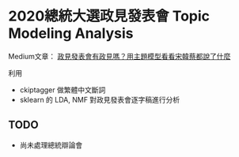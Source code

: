 # 2020總統大選政見發表會 Topic Modeling Analysis
Medium文章： [政見發表會有政見嗎？用主題模型看看宋韓蔡都說了什麼](https://medium.com/@dav1a1223/%E6%94%BF%E8%A6%8B%E7%99%BC%E8%A1%A8%E6%9C%83%E6%9C%89%E6%94%BF%E8%A6%8B%E5%97%8E-%E7%94%A8%E4%B8%BB%E9%A1%8C%E6%A8%A1%E5%9E%8B%E7%9C%8B%E7%9C%8B%E5%AE%8B%E9%9F%93%E8%94%A1%E9%83%BD%E8%AA%AA%E4%BA%86%E4%BB%80%E9%BA%BC-7e01deb4cbc4)

利用
- ckiptagger 做繁體中文斷詞
- sklearn 的 LDA, NMF 對政見發表會逐字稿進行分析

## TODO
- 尚未處理總統辯論會 
